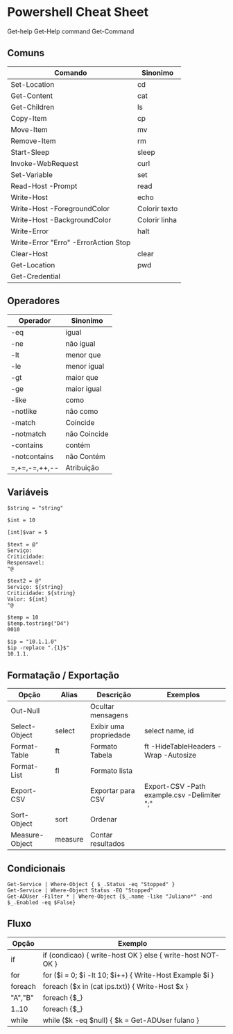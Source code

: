 # Powershell Cheat Sheet

Get-help 
Get-Help command
Get-Command

## Comuns
| Comando | Sinonimo | 
|---------|----------|
| Set-Location | cd |
| Get-Content | cat |
| Get-Children | ls |
| Copy-Item | cp |
| Move-Item | mv |
| Remove-Item | rm |
| Start-Sleep | sleep |
| Invoke-WebRequest | curl |
| Set-Variable | set |
| Read-Host -Prompt | read |
| Write-Host | echo |
| Write-Host -ForegroundColor | Colorir texto |
| Write-Host -BackgroundColor | Colorir linha |
| Write-Error | halt |
| Write-Error "Erro" -ErrorAction Stop |  |
| Clear-Host | clear |
| Get-Location | pwd |
| Get-Credential | |

## Operadores

| Operador | Sinonimo |
|---------|----------|
| -eq | igual |
| -ne | não igual |
| -lt | menor que |
| -le | menor igual |
| -gt | maior que |
| -ge | maior igual |
| -like | como |
| -notlike | não como |
| -match | Coincide |
| -notmatch | não Coincide |
| -contains | contém |
| -notcontains | não Contém |
| =,+=,-=,++,-- | Atribuição |

## Variáveis
```
$string = "string"
```
```
$int = 10
```
```
[int]$var = 5
```
```
$text = @"
Serviço:
Criticidade:
Responsavel:
"@
```
```
$text2 = @"
Serviço: ${string}
Criticidade: ${string}
Valor: ${int}
"@
```
```
$temp = 10
$temp.tostring("D4")
0010
```
```
$ip = "10.1.1.0"
$ip -replace ".{1}$"
10.1.1.
```


## Formatação / Exportação

| Opção | Alias | Descrição | Exemplos |
|-------|-------|-----------|----------|
| Out-Null | | Ocultar mensagens | | 
| Select-Object | select | Exibir uma propriedade | select name, id |
| Format-Table | ft |  Formato Tabela | ft -HideTableHeaders -Wrap -Autosize |
| Format-List | fl | Formato lista | |
| Export-CSV | | Exportar para CSV | Export-CSV -Path example.csv -Delimiter ";" |
| Sort-Object | sort | Ordenar | | 
| Measure-Object | measure | Contar resultados | 

## Condicionais
```
Get-Service | Where-Object { $_.Status -eq "Stopped" }
Get-Service | Where-Object Status -EQ "Stopped"
Get-ADUser -Filter * | Where-Object {$_.name -like "Juliano*" -and $_.Enabled -eq $False}
```

## Fluxo

| Opção | Exemplo |
|-------|---------|
| if | if (condicao) { write-host OK } else { write-host NOT-OK } |
| for | for ($i = 0; $i -lt 10; $i++) { Write-Host Example $i }
| foreach | foreach ($x in (cat ips.txt)) { Write-Host $x } |
| "A","B" | foreach {$_} |
| 1..10 | foreach {$_} |
| while | while ($k -eq $null) { $k = Get-ADUser fulano } |
